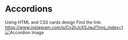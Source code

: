 # Accordions
Using HTML and CSS cards design
Find the link: https://www.instagram.com/p/Cv2hJcXSJwJ/?img_index=1
![Accordion Image](https://github.com/uidesigncode03/Accordions/assets/142112638/b2f47b63-25ce-4416-9c4a-6c318fc988a6)
